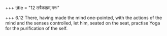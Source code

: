 +++
title = "12 तत्रैकाग्रम् मनः"

+++
6.12 There, having made the mind one-pointed, with the actions of the
mind and the senses controlled, let him, seated on the seat, practise
Yoga for the purification of the self.
